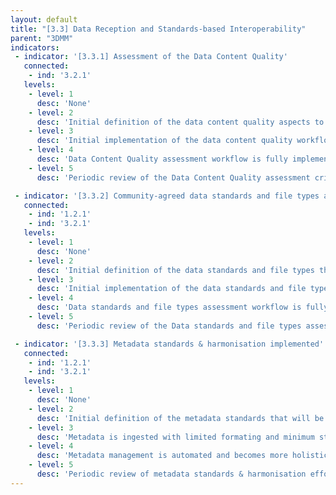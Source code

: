 ```yaml
---
layout: default
title: "[3.3] Data Reception and Standards-based Interoperability"
parent: "3DMM"
indicators:
 - indicator: '[3.3.1] Assessment of the Data Content Quality'
   connected:
    - ind: '3.2.1'
   levels:
    - level: 1
      desc: 'None'
    - level: 2
      desc: 'Initial definition of the data content quality aspects to monitor based on existing agreements in the Federated EGA ecosystem'
    - level: 3  
      desc: 'Initial implementation of the data content quality workflow. Manual execution of the associated assessment workflow'
    - level: 4
      desc: 'Data Content Quality assessment workflow is fully implemented. Automated generation of reports on the data content quality available at the federated EGA node'
    - level: 5
      desc: 'Periodic review of the Data Content Quality assessment criteria and workflow. Criteria and workflows can be refined to maintain general agreement with the federated EGA ecosystem work in this topic.'

 - indicator: '[3.3.2] Community-agreed data standards and file types are implemented'
   connected:
    - ind: '1.2.1'
    - ind: '3.2.1'
   levels:
    - level: 1
      desc: 'None'
    - level: 2
      desc: 'Initial definition of the data standards and file types that will be supported by the federated EGA node in accordance to its mandate'
    - level: 3  
      desc: 'Initial implementation of the data standards and file types assessment. Manual execution of the associated assessment workflow.'
    - level: 4
      desc: 'Data standards and file types assessment workflow is fully implemented. Assessment is part of the incoming data process in the federated EGA node. Automated report generation'
    - level: 5
      desc: 'Periodic review of the Data standards and file types assessment criteria and workflow. Criteria and workflows can be refined to maintain general agreement with the federated EGA ecosystem work in this topic.'

 - indicator: '[3.3.3] Metadata standards & harmonisation implemented'
   connected:
    - ind: '1.2.1'
    - ind: '3.2.1'
   levels:
    - level: 1
      desc: 'None'
    - level: 2
      desc: 'Initial definition of the metadata standards that will be supported by the deferated EGA in accordance to its mandate and in alignment with the federated EGA ecosystem'
    - level: 3  
      desc: 'Metadata is ingested with limited formating and minimum standards. Basic tools used for metadata collection (e.g. spreadsheets) and validation are deployed. Metadata management is partially automated'
    - level: 4
      desc: 'Metadata management is automated and becomes more holistic including the harmonized metadata standards, e.g. relevant ontologies. Tooling and support is available for submitters and data requesters,  including curation services, if needed.'
    - level: 5
      desc: 'Periodic review of metadata standards & harmonisation efforts to maintain them up-to-date and consider extension and adoption when new uses are identified/mandated.'
---
```

